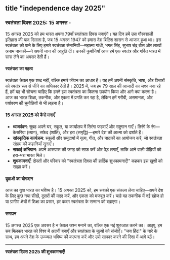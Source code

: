 title "independence day 2025"
---


### स्वतंत्रता दिवस 2025: 15 अगस्त - 
15 अगस्त 2025 को हम भारत अपना 79वाँ स्वतंत्रता दिवस मनाएंगे। यह दिन हमें उस गौरवशाली इतिहास की याद दिलाता है, जब 15 अगस्त 1947 को हमारा देश ब्रिटिश शासन से आजाद हुआ था। इस स्वतंत्रता को पाने के लिए हमारे स्वतंत्रता सेनानियों—महात्मा गांधी, भगत सिंह, सुभाष चंद्र बोस और लाखों अनाम नायकों—ने अपनी जान की आहुति दी। उनकी कुर्बानियाँ आज हमें एक स्वतंत्र और गर्वित भारत में सांस लेने का अवसर देती हैं।

#### स्वतंत्रता का महत्व
स्वतंत्रता केवल एक शब्द नहीं, बल्कि हमारे जीवन का आधार है। यह हमें अपनी संस्कृति, भाषा, और विचारों को स्वतंत्र रूप से जीने का अधिकार देती है। 2025 में, जब हम 79 साल की आजादी का जश्न मना रहे हैं, हमें यह भी सोचना चाहिए कि हमने इस स्वतंत्रता का कितना उपयोग किया और आगे क्या करना है। आज का भारत शिक्षा, तकनीक, और एकता में प्रगति कर रहा है, लेकिन हमें गरीबी, असमानता, और पर्यावरण की चुनौतियों से भी लड़ना है।

#### 15 अगस्त 2025 को कैसे मनाएँ
- **ध्वजवंदन**: सुबह अपने घर, स्कूल, या कार्यालय में तिरंगा फहराएँ और राष्ट्रगान गाएँ। तिरंगे के रंग—केसरिया (त्याग), सफेद (शांति), और हरा (समृद्धि)—हमारे देश की आत्मा को दर्शाते हैं।
- **सांस्कृतिक कार्यक्रम**: स्कूलों और समुदायों में नृत्य, गीत, और नाटकों का आयोजन करें, जो स्वतंत्रता संग्राम की कहानियाँ सुनाएँ।
- **सफाई अभियान**: अपने आसपास की जगह को साफ करें और पेड़ लगाएँ, ताकि आने वाली पीढ़ियों को हरा-भरा भारत मिले।
- **शुभकामनाएँ**: दोस्तों और परिवार को "स्वतंत्रता दिवस की हार्दिक शुभकामनाएँ!" कहकर इस खुशी को साझा करें।

#### युवाओं का योगदान
आज का युवा भारत का भविष्य है। 15 अगस्त 2025 को, हम सबको एक संकल्प लेना चाहिए—अपने देश के लिए कुछ नया सीखें, दूसरों की मदद करें, और एकता को मजबूत करें। चाहे वह तकनीक में नई खोज हो या ग्रामीण क्षेत्रों में शिक्षा का प्रसार, हर कदम स्वतंत्रता के सम्मान को बढ़ाएगा।

#### समापन
15 अगस्त 2025 एक अवसर है न केवल जश्न मनाने का, बल्कि एक नई शुरुआत करने का। आइए, हम सब मिलकर भारत को विश्व में अग्रणी बनाएँ और स्वतंत्रता के मूल्यों को संजोएँ। "जय हिंद!" के नारे के साथ, हम अपने देश के उज्ज्वल भविष्य की कल्पना करें और उसे साकार करने की दिशा में आगे बढ़ें।

---
**स्वतंत्रता दिवस 2025 की शुभकामनाएँ!**
